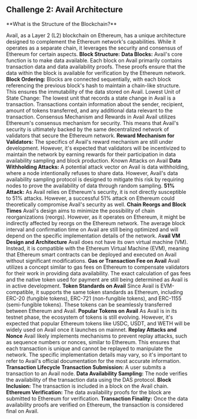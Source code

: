 <h2>Challenge 2: Avail Architecture</h2>
**What is the Structure of the Blockchain?**

Avail, as a Layer 2 (L2) blockchain on Ethereum, has a unique architecture designed to complement the Ethereum network's capabilities. While it operates as a separate chain, it leverages the security and consensus of Ethereum for certain aspects.
**Block Structure:**
**Data Blocks:** Avail's core function is to make data available. Each block on Avail primarily contains transaction data and data availability proofs. These proofs ensure that the data within the block is available for verification by the Ethereum network.
**Block Ordering:** Blocks are connected sequentially, with each block referencing the previous block's hash to maintain a chain-like structure. This ensures the immutability of the data stored on Avail.
Lowest Unit of State Change:
The lowest unit that records a state change in Avail is a transaction. Transactions contain information about the sender, recipient, amount of tokens transferred, and any additional data relevant to the transaction.
Consensus Mechanism and Rewards in Avail
Avail utilizes Ethereum's consensus mechanism for security. This means that Avail's security is ultimately backed by the same decentralized network of validators that secure the Ethereum network.
**Reward Mechanism for Validators:**
The specifics of Avail's reward mechanism are still under development. However, it's expected that validators will be incentivized to maintain the network by earning rewards for their participation in data availability sampling and block production.
Known Attacks on Avail
**Data Withholding Attacks:** A potential attack vector on Avail is data withholding, where a node intentionally refuses to share data. However, Avail's data availability sampling protocol is designed to mitigate this risk by requiring nodes to prove the availability of data through random sampling.
**51% Attack:** As Avail relies on Ethereum's security, it is not directly susceptible to 51% attacks. However, a successful 51% attack on Ethereum could theoretically compromise Avail's security as well.
**Chain Reorgs and Block Times**
Avail's design aims to minimize the possibility of chain reorganizations (reorgs). However, as it operates on Ethereum, it might be indirectly affected by reorgs on the Ethereum network. The average block interval and confirmation time on Avail are still being optimized and will depend on the specific implementation details of the network.
A**vail VM Design and Architecture**
Avail does not have its own virtual machine (VM). Instead, it is compatible with the Ethereum Virtual Machine (EVM), meaning that Ethereum smart contracts can be deployed and executed on Avail without significant modifications.
**Gas or Transaction Fee on Avail**
Avail utilizes a concept similar to gas fees on Ethereum to compensate validators for their work in providing data availability. The exact calculation of gas fees and the native token used for payment are still being determined as Avail is in active development.
**Token Standards on Avail**
Since Avail is EVM-compatible, it supports the same token standards as Ethereum, including ERC-20 (fungible tokens), ERC-721 (non-fungible tokens), and ERC-1155 (semi-fungible tokens). These tokens can be seamlessly transferred between Ethereum and Avail.
**Popular Tokens on Avail**
As Avail is in its testnet phase, the ecosystem of tokens is still evolving. However, it's expected that popular Ethereum tokens like USDC, USDT, and WETH will be widely used on Avail once it launches on mainnet.
**Replay Attacks and Nonce**
Avail likely implements mechanisms to prevent replay attacks, such as sequence numbers or nonces, similar to Ethereum. This ensures that each transaction is unique and cannot be replayed to manipulate the network. The specific implementation details may vary, so it's important to refer to Avail's official documentation for the most accurate information.
**Transaction Lifecycle**
**Transaction Submission:** A user submits a transaction to an Avail node.
**Data Availability Sampling:** The node verifies the availability of the transaction data using the DAS protocol.
**Block Inclusion:** The transaction is included in a block on the Avail chain.
**Ethereum Verification:** The data availability proofs for the block are submitted to Ethereum for verification.
**Transaction Finality:** Once the data availability proofs are verified on Ethereum, the transaction is considered final on Avail.

